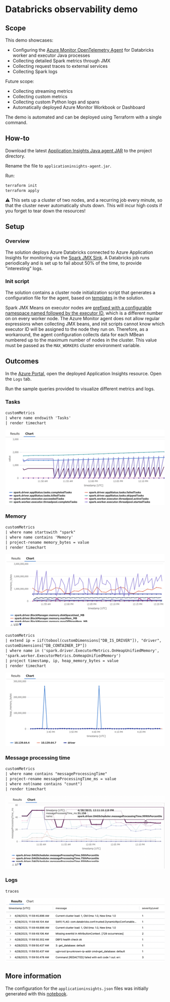 # Databricks observability demo

## Scope

This demo showcases:

- Configuring the [Azure Monitor OpenTelemetry Agent](https://learn.microsoft.com/azure/azure-monitor/app/opentelemetry-enable?tabs=net) for Databricks worker and executor Java processes
- Collecting detailed Spark metrics through JMX
- Collecting request traces to external services
- Collecting Spark logs

Future scope:

- Collecting streaming metrics
- Collecting custom metrics
- Collecting custom Python logs and spans
- Automatically deployed Azure Monitor Workbook or Dashboard

The demo is automated and can be deployed using Terraform with a single command.

## How-to

Download the latest [Application Insights Java agent JAR](https://github.com/microsoft/ApplicationInsights-Java/releases) to the project directory.

Rename the file to `applicationinsights-agent.jar`.

Run:

```shell
terraform init
terraform apply
```

⚠️ This sets up a cluster of two nodes, and a recurring job every minute, so that the cluster never automatically shuts down. This will incur high costs if you forget to tear down the resources!

## Setup

### Overview

The solution deploys Azure Databricks connected to Azure Application Insights for monitoring via the [Spark JMX Sink](https://spark.apache.org/docs/latest/monitoring.html). A Databricks job runs periodically and is set up to fail about 50% of the time, to provide "interesting" logs.

### Init script

The solution contains a cluster node initialization script that generates a configuration file for the agent, based on [templates](modules/adb) in the solution.

Spark JMX Means on executor nodes are [prefixed with a configurable namespace named followed by the executor ID](https://github.com/apache/spark/blob/04816474bfcc05c7d90f7b7e8d35184d95c78cbd/core/src/main/scala/org/apache/spark/metrics/MetricsSystem.scala#L131), which is a different number on on every worker node. The Azure Monitor agent does not allow regular expressions when collecting JMX beans, and init scripts cannot know which executor ID will be assigned to the node they run on. Therefore, as a workaround, the agent configuration collects data for each MBean numbered up to the maximum number of nodes in the cluster. This value must be passed as the `MAX_WORKERS` cluster environment variable.

## Outcomes

In the [Azure Portal](https://portal.azure.com/#view/HubsExtension/BrowseResource/resourceType/microsoft.insights%2Fcomponents), open the deployed Application Insights resource. Open the `Logs` tab.

Run the sample queries provided to visualize different metrics and logs.

### Tasks

```kql
customMetrics
| where name endswith 'Tasks'
| render timechart
```

![tasks](tasks.png)

### Memory

```kql
customMetrics
| where name startswith "spark"
| where name contains 'Memory'
| project-rename memory_bytes = value
| render timechart
```

![](assets/memory.png)

```kql
customMetrics
| extend ip = iif(tobool(customDimensions["DB_IS_DRIVER"]), "driver", customDimensions["DB_CONTAINER_IP"])
| where name in ('spark.driver.ExecutorMetrics.OnHeapUnifiedMemory', 'spark.worker.ExecutorMetrics.OnHeapUnifiedMemory')
| project timestamp, ip, heap_memory_bytes = value
| render timechart
```

![Heap memory](assets/heap_memory.png)

### Message processing time

```kql
customMetrics
| where name contains "messageProcessingTime"
| project-rename messageProcessingTime_ms = value
| where not(name contains "count")
| render timechart
```

![](assets/messageProcessingTime.png)

### Logs

```kql
traces
```

![](assets/traces.png)

## More information

The configuration for the `applicationinsights.json` files was initially generated with this [notebook](assets/dump-jmx.ipynb).

